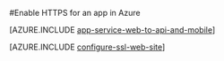 <properties
	pageTitle="Enable HTTPS for a web app in Azure"
	description="Learn how to enable SSL with an Azure Web App."
	services="app-service"
	documentationCenter=".net"
	authors="cephalin"
	manager="wpickett"
	editor="jimbe"
	tags="top-support-issue"/>

<tags
	ms.service="app-service"
	ms.date="10/23/2015"
	wacn.date=""/>


#Enable HTTPS for an app in Azure

[AZURE.INCLUDE [app-service-web-to-api-and-mobile](../includes/app-service-web-to-api-and-mobile.md)]

[AZURE.INCLUDE [configure-ssl-web-site](../includes/configure-ssl-web-site.md)]
